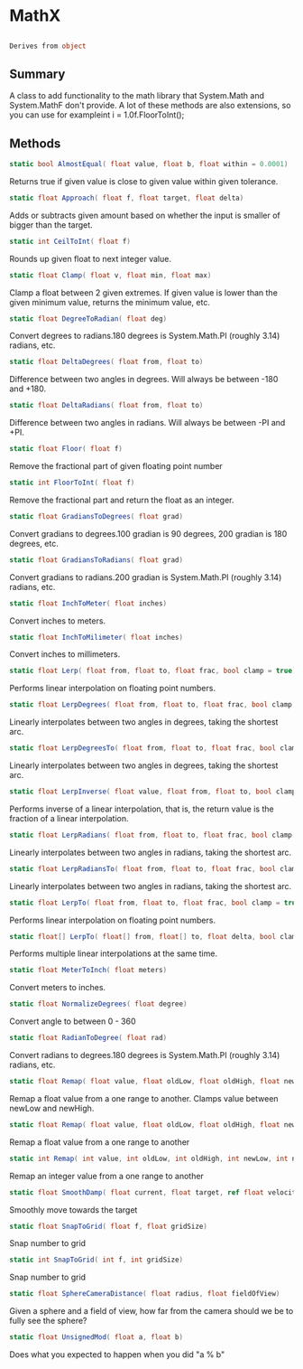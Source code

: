 # MathX

## 
```c#
Derives from object
```

## Summary

A class to add functionality to the math library that System.Math and System.MathF don't provide.
A lot of these methods are also extensions, so you can use for exampleint i = 1.0f.FloorToInt();
## Methods

```c#
static bool AlmostEqual( float value, float b, float within = 0.0001) 
```
Returns true if given value is close to given value within given tolerance.
```c#
static float Approach( float f, float target, float delta) 
```
Adds or subtracts given amount based on whether the input is smaller of bigger than the target.
```c#
static int CeilToInt( float f) 
```
Rounds up given float to next integer value.
```c#
static float Clamp( float v, float min, float max) 
```
Clamp a float between 2 given extremes.
If given value is lower than the given minimum value, returns the minimum value, etc.
```c#
static float DegreeToRadian( float deg) 
```
Convert degrees to radians.180 degrees is System.Math.PI (roughly 3.14) radians, etc.
```c#
static float DeltaDegrees( float from, float to) 
```
Difference between two angles in degrees. Will always be between -180 and +180.
```c#
static float DeltaRadians( float from, float to) 
```
Difference between two angles in radians. Will always be between -PI and +PI.
```c#
static float Floor( float f) 
```
Remove the fractional part of given floating point number
```c#
static int FloorToInt( float f) 
```
Remove the fractional part and return the float as an integer.
```c#
static float GradiansToDegrees( float grad) 
```
Convert gradians to degrees.100 gradian is 90 degrees, 200 gradian is 180 degrees, etc.
```c#
static float GradiansToRadians( float grad) 
```
Convert gradians to radians.200 gradian is System.Math.PI (roughly 3.14) radians, etc.
```c#
static float InchToMeter( float inches) 
```
Convert inches to meters.
```c#
static float InchToMilimeter( float inches) 
```
Convert inches to millimeters.
```c#
static float Lerp( float from, float to, float frac, bool clamp = true) 
```
Performs linear interpolation on floating point numbers.
```c#
static float LerpDegrees( float from, float to, float frac, bool clamp = true) 
```
Linearly interpolates between two angles in degrees, taking the shortest arc.
```c#
static float LerpDegreesTo( float from, float to, float frac, bool clamp = true) 
```
Linearly interpolates between two angles in degrees, taking the shortest arc.
```c#
static float LerpInverse( float value, float from, float to, bool clamp = true) 
```
Performs inverse of a linear interpolation, that is, the return value is the fraction of a linear interpolation.
```c#
static float LerpRadians( float from, float to, float frac, bool clamp = true) 
```
Linearly interpolates between two angles in radians, taking the shortest arc.
```c#
static float LerpRadiansTo( float from, float to, float frac, bool clamp = true) 
```
Linearly interpolates between two angles in radians, taking the shortest arc.
```c#
static float LerpTo( float from, float to, float frac, bool clamp = true) 
```
Performs linear interpolation on floating point numbers.
```c#
static float[] LerpTo( float[] from, float[] to, float delta, bool clamp = true) 
```
Performs multiple linear interpolations at the same time.
```c#
static float MeterToInch( float meters) 
```
Convert meters to inches.
```c#
static float NormalizeDegrees( float degree) 
```
Convert angle to between 0 - 360
```c#
static float RadianToDegree( float rad) 
```
Convert radians to degrees.180 degrees is System.Math.PI (roughly 3.14) radians, etc.
```c#
static float Remap( float value, float oldLow, float oldHigh, float newLow = 0, float newHigh = 1) 
```
Remap a float value from a one range to another. Clamps value between newLow and newHigh.
```c#
static float Remap( float value, float oldLow, float oldHigh, float newLow, float newHigh, bool clamp) 
```
Remap a float value from a one range to another
```c#
static int Remap( int value, int oldLow, int oldHigh, int newLow, int newHigh) 
```
Remap an integer value from a one range to another
```c#
static float SmoothDamp( float current, float target, ref float velocity, float smoothTime, float deltaTime) 
```
Smoothly move towards the target
```c#
static float SnapToGrid( float f, float gridSize) 
```
Snap number to grid
```c#
static int SnapToGrid( int f, int gridSize) 
```
Snap number to grid
```c#
static float SphereCameraDistance( float radius, float fieldOfView) 
```
Given a sphere and a field of view, how far from the camera should we be to fully see the sphere?
```c#
static float UnsignedMod( float a, float b) 
```
Does what you expected to happen when you did "a % b"
